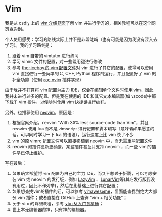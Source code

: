 # Vim

我是从 csdiy 上的 [vim 介绍界面](https://csdiy.wiki/%E5%BF%85%E5%AD%A6%E5%B7%A5%E5%85%B7/Vim/)了解 vim 并进行学习的，相关教程可以在这个网页查询到。

个人使用感受：学习的路线实际上并不是非常陡峭（也有可能是因为我没有深入去学习）。我的学习路线是：

1. 跟着 vim 自带的 vimtutor 进行练习
2. 学习 vimrc 文件的配置，对一些常用键进行修改
3. 参考 [theniceboy 的 vim 配置文件](https://github.com/theniceboy/.vim)对 vim 进行了其它的配置，使得可以使用 vim 直接进行一些简单的 C, C++, Python 程序的运行，并且配置好了 vim 的补全功能（使用 [coc.nvim](https://github.com/neoclide/coc.nvim) 插件实现）

由于我并不打算将 vim 配置为主力 IDE，仅会在编辑单个文件时使用 vim，因此我并未进行过多的配置。但是我在使用的 IDE 和其它文本编辑器(如 vscode)中都下载了 vim 插件，以便随时使用 vim 快捷键进行编程。

另外，也推荐使用 [neovim](https://neovim.io/)，原因是：

1. 根据官网介绍，neovim "With 30% less source-code than Vim"，并且 neovim 使用 lua 而不是 vimscript 进行配置和脚本编写（意味着如果愿意的话，可以同时学习一下 lua 的语法），运行速度上比 vim 快了不少
2. vim 的原 vimrc 配置文件可以直接移植到 neovim 中，而无需重写配置文件
3. neovim 的插件更新更频繁，某些插件甚至只支持 neovim ，而一些 vim 的插件早已停止维护。

写在最后：

1. 如果确实希望将 vim 配置为自己的主力 IDE，而又不想过于折腾，可以考虑安装 vim 或 neovim 的发行版，例如 [LazyVim](https://www.lazyvim.org/) 、[LunarVim](https://github.com/lunarvim/lunarvim)等(其它发行版我没有用过，因此不作列举)，然后在此基础上进行其它配置；
2. 如果想查找vim的插件的话，可以参考 [vimawesome](https://vimawesome.com/)，里面能查找到绝大大部分 vim 插件；或者直接在 GitHub 上查询 “vim + 相关功能”；
3. 关于 vim 的详细教程，参考 [vim 从入门到精通](https://gitlab.com/wsdjeg/vim-galore-zh_cn#%E6%9B%B4%E5%8A%A0%E6%99%BA%E8%83%BD%E7%9A%84%E5%BD%93%E5%89%8D%E8%A1%8C%E9%AB%98%E4%BA%AE)；
4. 世上本无编辑器的神，只有神的编辑器。
